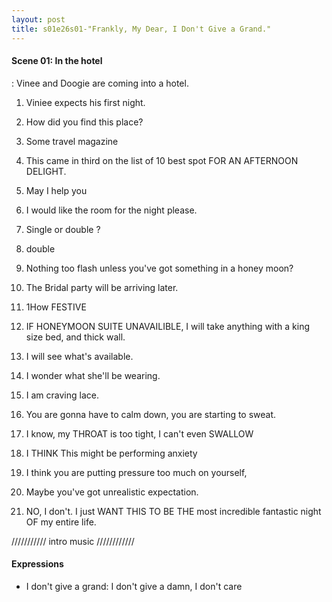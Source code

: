 ```yaml
---
layout: post
title: s01e26s01-"Frankly, My Dear, I Don't Give a Grand."
---
```


#### Scene 01: In the hotel 
: Vinee and Doogie are coming into a hotel. 

1. Viniee expects his first night. 

2. How did you find this place? 

3. Some travel magazine 

4. This came in third on the list of 10 best spot FOR AN AFTERNOON DELIGHT. 

5. May I help you 

6. I would like the room for the night please. 

7. Single or double ?

8. double 

9. Nothing too flash unless you've got something in a honey moon?  

10. The Bridal party will be arriving later. 

11. 1How FESTIVE 

12. IF HONEYMOON SUITE UNAVAILIBLE, I will take anything with a king size bed, and thick wall. 

13. I will see what's available.

14. I wonder what she'll be wearing. 

15. I am craving lace.

16. You are gonna have to calm down, you are starting to sweat. 

17. I know, my THROAT is too tight, I can't even SWALLOW 

18. I THINK This might be performing anxiety 

19. I think you are putting pressure too much on yourself,  

20. Maybe you've got unrealistic expectation. 

21. NO, I don't. I just WANT THIS TO BE THE most incredible fantastic night OF my entire life. 

/////////// intro music ////////////

#### Expressions
* I don't give a grand: I don't give a damn, I don't care
